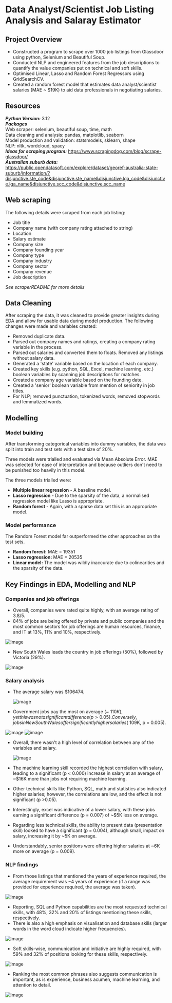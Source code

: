 # Data Analyst/Scientist Job Listing Analysis and Salaray Estimator
## Project Overview
* Constructed a program to scrape over 1000 job listings from Glassdoor using python, Selenium and Beautiful Soup.
* Conducted NLP and engineered features from the job descriptions to quantify the value companies put on technical and soft skills.
* Optimised Linear, Lasso and Random Forest Regressors using GridSearchCV.
* Created a random forest model that estimates data analyst/scientist salaries (MAE ~ $19K) to aid data professionals in negotiating salaries.

## Resources
***Python Version:*** 3.12   
***Packages***  
Web scraper: selenium, beautiful soup, time, math   
Data cleaning and analysis: pandas, matplotlib, seaborn   
Model production and validation: statsmodels, sklearn, shape   
NLP: nltk, wordcloud, spacy   
***Ideas for scraping program:*** https://www.scrapingdog.com/blog/scrape-glassdoor/  
***Australian suburb data:*** https://public.opendatasoft.com/explore/dataset/georef-australia-state-suburb/information/?disjunctive.ste_code&disjunctive.ste_name&disjunctive.lga_code&disjunctive.lga_name&disjunctive.scc_code&disjunctive.scc_name   

## Web scraping
The following details were scraped from each job listing:  
* Job title
* Company name (with company rating attached to string)
* Location
* Salary estimate
* Company size
* Company founding year
* Company type
* Company industry
* Company sector
* Company revenue
* Job description   

_See scraperREADME for more details_

## Data Cleaning
After scraping the data, it was cleaned to provide greater insights during EDA and allow for usable data during model production. The following changes were made and variables created:  
* Removed duplicate data.
* Parsed out company names and ratings, creating a company rating variable in the process.
* Parsed out salaries and converted them to floats. Removed any listings without salary data.
* Generated a 'state' variable based on the location of each company.
* Created key skills (e.g. python, SQL, Excel, machine learning, etc.) boolean variables by scanning job descriptions for matches.
* Created a company age variable based on the founding date.
* Created a 'senior' boolean variable from mention of seniority in job titles.
* For NLP; removed punctuation, tokenized words, removed stopwords and lemmatized words.

## Modelling
### Model building
After transforming categorical variables into dummy variables, the data was split into train and test sets with a test size of 20%.

Three models were trialled and evaluated via Mean Absolute Error. MAE was selected for ease of interpretation and because outliers don't need to be punished too heavily in this model.

The three models trialled were:  
* **Multiple linear regression** - A baseline model.
* **Lasso regression** - Due to the sparsity of the data, a normalised regression model like Lasso is appropriate.
*  **Random forest** - Again, with a sparse data set this is an appropriate model.

### Model performance
The Random Forest model far outperformed the other approaches on the test sets.
* **Random forest:** MAE = 19351
* **Lasso regression:** MAE = 20535
* **Linear model:** The model was wildly inaccurate due to colinearities and the sparsity of the data.

## Key Findings in EDA, Modelling and NLP
### Companies and job offerings
* Overall, companies were rated quite highly, with an average rating of 3.8/5.
* 84% of jobs are being offered by private and public companies and the most common sectors for job offerings are human resources, finance, and IT at 13%, 11% and 10%, respectively.

![image](https://github.com/reversed-xelA/ds_salary_preds/assets/141697086/b6c8443c-b961-4419-bc2c-46597f8c081e)

* New South Wales leads the country in job offerings (50%), followed by Victoria (29%).

![image](https://github.com/reversed-xelA/ds_salary_preds/assets/141697086/f5f32341-37ad-49bb-83c5-0c0df230c3c4)

### Salary analysis
* The average salary was $106474.

  ![image](https://github.com/reversed-xelA/ds_salary_preds/assets/141697086/e9377385-f985-4b82-a920-871abaf6363f)

* Government jobs pay the most on average (~ $110K), yet this was not a significant difference (p > 0.05). Conversely, jobs in New South Wales offer significantly higher salaries (~$109K, p = 0.005).

![image](https://github.com/reversed-xelA/ds_salary_preds/assets/141697086/38370e1a-59b3-45b7-951c-d68bb2005a6c)
![image](https://github.com/reversed-xelA/ds_salary_preds/assets/141697086/9a825256-a284-44df-8ca1-e7b25c867fe4)

* Overall, there wasn't a high level of correlation between any of the variables and salary.

  ![image](https://github.com/reversed-xelA/ds_salary_preds/assets/141697086/4c78163d-873e-44fc-9616-8eb6d29e85bd)

* The machine learning skill recorded the highest correlation with salary, leading to a significant (p < 0.000) increase in salary at an average of ~$16K more than jobs not requiring machine learning.
* Other technical skills like Python, SQL, math and statistics also indicated higher salaries; however, the correlations are low, and the effect is not significant (p >0.05).
* Interestingly, excel was indicative of a lower salary, with these jobs earning a significant difference (p = 0.007) of ~$5K less on average.
* Regarding less technical skills, the ability to present data (presentation skill) looked to have a significant (p = 0.004), although small, impact on salary, increasing it by ~5K on average.
* Understandably, senior positions were offering higher salaries at ~6K more on average (p = 0.009).

### NLP findings
* From those listings that mentioned the years of experience required, the average requirement was ~4 years of experience (if a range was provided for experience required, the average was taken).

![image](https://github.com/reversed-xelA/ds_salary_preds/assets/141697086/611f659f-6e34-46c1-8659-a03bba7f15c6)

* Reporting, SQL and Python capabilities are the most requested technical skills, with 48%, 32% and 20% of listings mentioning these skills, respectively.
* There is also a high emphasis on visualisation and database skills (larger words in the word cloud indicate higher frequencies).

![image](https://github.com/reversed-xelA/ds_salary_preds/assets/141697086/03164536-d025-4df2-b53d-fbb6d73e176f)


* Soft skills-wise, communication and initiative are highly required, with 59% and 32% of positions looking for these skills, respectively.

![image](https://github.com/reversed-xelA/ds_salary_preds/assets/141697086/71793b16-9224-4f77-8f76-9aa3ecab8b90)

* Ranking the most common phrases also suggests communication is important, as is experience, business acumen, machine learning, and attention to detail.

![image](https://github.com/reversed-xelA/ds_salary_preds/assets/141697086/a51df633-230e-4cdc-97c7-bccba9998867)
